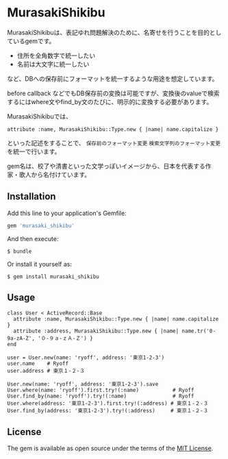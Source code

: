 # MurasakiShikibu

MurasakiShikibuは、表記ゆれ問題解決のために、名寄せを行うことを目的としているgemです。

- 住所を全角数字で統一したい
- 名前は大文字に統一したい

など、DBへの保存前にフォーマットを統一するような用途を想定しています。

before callback などでもDB保存前の変換は可能ですが、変換後のvalueで検索するにはwhere文やfind_by文のたびに、明示的に変換する必要があります。

MurasakiShikibuでは、

```
attribute :name, MurasakiShikibu::Type.new { |name| name.capitalize }
```

といった記述をすることで、 `保存前のフォーマット変更` `検索文字列のフォーマット変更` を統一で行います。

gem名は、校了や清書といった文学っぽいイメージから、日本を代表する作家・歌人から名付けています。

## Installation

Add this line to your application's Gemfile:

```ruby
gem 'murasaki_shikibu'
```

And then execute:

    $ bundle

Or install it yourself as:

    $ gem install murasaki_shikibu

## Usage

```
class User < ActiveRecord::Base
  attribute :name, MurasakiShikibu::Type.new { |name| name.capitalize }
  attribute :address, MurasakiShikibu::Type.new { |name| name.tr('0-9a-zA-Z', '０-９ａ-ｚＡ-Ｚ') }
end

user = User.new(name: 'ryoff', address: '東京1-2-3')
user.name    # Ryoff
user.address # 東京１-２-３

User.new(name: 'ryoff', address: '東京1-2-3').save
User.where(name: 'ryoff').first.try!(:name)           # Ryoff
User.find_by(name: 'ryoff').try!(:name)               # Ryoff
User.where(address: '東京1-2-3').first.try!(:address) # 東京１-２-３
User.find_by(address: '東京1-2-3').try!(:address)     # 東京１-２-３
```

## License

The gem is available as open source under the terms of the [MIT License](http://opensource.org/licenses/MIT).

